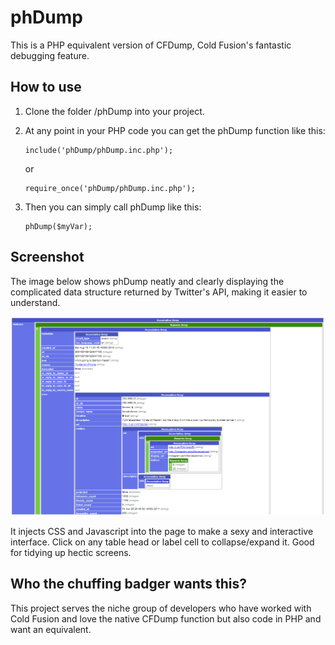 phDump
======

This is a PHP equivalent version of CFDump, Cold Fusion's fantastic debugging feature.

How to use
----------

1.  Clone the folder /phDump into your project.

2.  At any point in your PHP code you can get the phDump function like this:

        include('phDump/phDump.inc.php');

    or 

        require_once('phDump/phDump.inc.php');

3.  Then you can simply call phDump like this:

        phDump($myVar);

Screenshot
----------

The image below shows phDump neatly and clearly displaying the complicated data structure returned by Twitter's API, making it easier to understand.

![Alt text](/docs/phDump-Twitter-Data.png "phDump being used to debug Twitter API data")

It injects CSS and Javascript into the page to make a sexy and interactive interface. Click on any table head or label cell to collapse/expand it. Good for tidying up hectic screens.

Who the chuffing badger wants this?
-----------------------------------

This project serves the niche group of developers who have worked with Cold Fusion and love the native CFDump function but also code in PHP and want an equivalent. 
